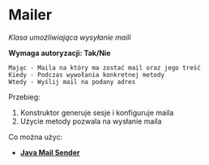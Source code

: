 # Mailer
*Klasa umożliwiająca wysyłanie maili*

**Wymaga autoryzacji: Tak/Nie**

```
Mając - Maila na który ma zostać mail oraz jego treść
Kiedy - Podczas wywołania konkretnej metody
Wtedy - Wyślij mail na podany adres
```

Przebieg:
1. Konstruktor generuje sesje i konfiguruje maila
2. Użycie metody pozwala na wysłanie maila

Co można użyc:
* [**Java Mail Sender**](https://www.baeldung.com/spring-email)